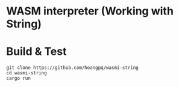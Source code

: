 # WASM interpreter (Working with String)

# Build & Test

```
git clone https://github.com/hoangpq/wasmi-string
cd wasmi-string
cargo run
```
